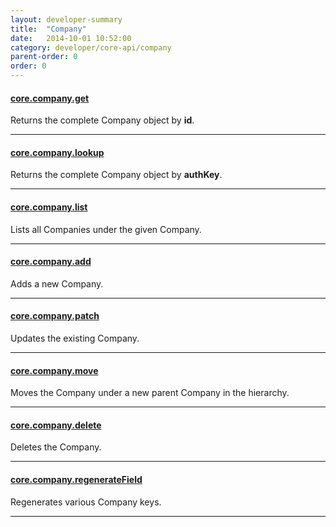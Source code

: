 ```yaml
---
layout: developer-summary
title:  "Company"
date:   2014-10-01 10:52:00
category: developer/core-api/company
parent-order: 0
order: 0
---
```


#### [core.company.get]({{site.hashTag}}developer/core-api/company/core.company.get)

Returns the complete Company object by **id**.

***

#### [core.company.lookup]({{site.hashTag}}developer/core-api/company/core.company.lookup)

Returns the complete Company object by **authKey**.

***

#### [core.company.list]({{site.hashTag}}developer/core-api/company/core.company.list)

Lists all Companies under the given Company.

***

#### [core.company.add]({{site.hashTag}}developer/core-api/company/core.company.add)

Adds a new Company.

***

#### [core.company.patch]({{site.hashTag}}developer/core-api/company/core.company.patch)

Updates the existing Company.

***

#### [core.company.move]({{site.hashTag}}developer/core-api/company/core.company.move)

Moves the Company under a new parent Company in the hierarchy.

***

#### [core.company.delete]({{site.hashTag}}developer/core-api/company/core.company.delete)

Deletes the Company.

***

#### [core.company.regenerateField]({{site.hashTag}}developer/core-api/company/core.company.regenerateField)

Regenerates various Company keys.

***

